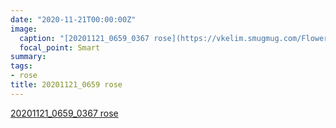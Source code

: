 ```yaml
---
date: "2020-11-21T00:00:00Z"
image:
  caption: "[20201121_0659_0367 rose](https://vkelim.smugmug.com/Flowers/2020/i-dxG9GKd/A)"
  focal_point: Smart
summary:
tags:
- rose
title: 20201121_0659 rose
---
```

[20201121_0659_0367 rose](https://vkelim.smugmug.com/Flowers/2020/i-dxG9GKd/A)